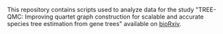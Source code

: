 This repository contains scripts used to analyze data for the study "TREE-QMC: Improving quartet graph construction for scalable and accurate species tree estimation from gene trees" available on [bioRxiv](https://doi.org/10.1101/2022.06.25.497608).
